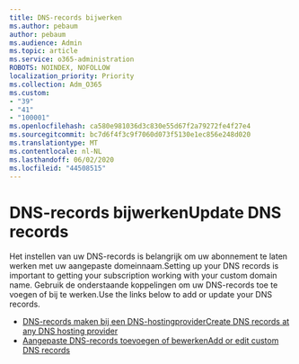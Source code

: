 ```yaml
---
title: DNS-records bijwerken
ms.author: pebaum
author: pebaum
ms.audience: Admin
ms.topic: article
ms.service: o365-administration
ROBOTS: NOINDEX, NOFOLLOW
localization_priority: Priority
ms.collection: Adm_O365
ms.custom:
- "39"
- "41"
- "100001"
ms.openlocfilehash: ca580e981036d3c830e55d67f2a79272fe4f27e4
ms.sourcegitcommit: bc7d6f4f3c9f7060d073f5130e1ec856e248d020
ms.translationtype: MT
ms.contentlocale: nl-NL
ms.lasthandoff: 06/02/2020
ms.locfileid: "44508515"
---
```

# <a name="update-dns-records"></a><span data-ttu-id="bbcff-102">DNS-records bijwerken</span><span class="sxs-lookup"><span data-stu-id="bbcff-102">Update DNS records</span></span>

<span data-ttu-id="bbcff-103">Het instellen van uw DNS-records is belangrijk om uw abonnement te laten werken met uw aangepaste domeinnaam.</span><span class="sxs-lookup"><span data-stu-id="bbcff-103">Setting up your DNS records is important to getting your subscription working with your custom domain name.</span></span> <span data-ttu-id="bbcff-104">Gebruik de onderstaande koppelingen om uw DNS-records toe te voegen of bij te werken.</span><span class="sxs-lookup"><span data-stu-id="bbcff-104">Use the links below to add or update your DNS records.</span></span>
  
- [<span data-ttu-id="bbcff-105">DNS-records maken bij een DNS-hostingprovider</span><span class="sxs-lookup"><span data-stu-id="bbcff-105">Create DNS records at any DNS hosting provider</span></span>](https://docs.microsoft.com/microsoft-365/admin/get-help-with-domains/create-dns-records-at-any-dns-hosting-provider)  
- [<span data-ttu-id="bbcff-106">Aangepaste DNS-records toevoegen of bewerken</span><span class="sxs-lookup"><span data-stu-id="bbcff-106">Add or edit custom DNS records</span></span>](https://docs.microsoft.com/microsoft-365/admin/dns/add-or-edit-custom-dns-records)